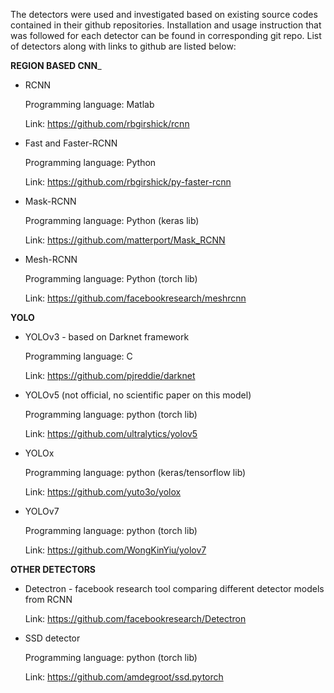 The detectors were used and investigated based on existing source codes contained in their github repositories. Installation and usage instruction that was followed for each detector can be found in corresponding git repo. List of detectors along with links to github are listed below:

__REGION BASED CNN___

- RCNN

  Programming language: Matlab
  
  Link: https://github.com/rbgirshick/rcnn
- Fast and Faster-RCNN 

  Programming language: Python
  
  Link: https://github.com/rbgirshick/py-faster-rcnn
- Mask-RCNN

  Programming language: Python (keras lib)
  
  Link: https://github.com/matterport/Mask_RCNN
- Mesh-RCNN

  Programming language: Python (torch lib)
  
  Link: https://github.com/facebookresearch/meshrcnn

__YOLO__

- YOLOv3 - based on Darknet framework

  Programming language: C 
  
  Link: https://github.com/pjreddie/darknet
  
- YOLOv5 (not official, no scientific paper on this model)

  Programming language: python (torch lib)
  
  Link: https://github.com/ultralytics/yolov5
- YOLOx

  Programming language: python (keras/tensorflow lib)
  
  Link: https://github.com/yuto3o/yolox
- YOLOv7

  Programming language: python (torch lib)
  
  Link: https://github.com/WongKinYiu/yolov7
  
__OTHER DETECTORS__
  
- Detectron - facebook research tool comparing different detector models from RCNN

  Link: https://github.com/facebookresearch/Detectron
  
- SSD detector 

  Programming language: python (torch lib)
  
  Link: https://github.com/amdegroot/ssd.pytorch
